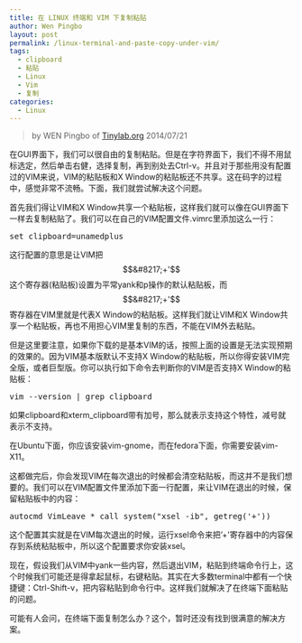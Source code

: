 ```yaml
---
title: 在 LINUX 终端和 VIM 下复制粘贴
author: Wen Pingbo
layout: post
permalink: /linux-terminal-and-paste-copy-under-vim/
tags:
  - clipboard
  - 粘贴
  - Linux
  - Vim
  - 复制
categories:
  - Linux
---
```


> by WEN Pingbo of [Tinylab.org][1]
> 2014/07/21

在GUI界面下，我们可以很自由的复制粘贴。但是在字符界面下，我们不得不用鼠标选定，然后单击右健，选择复制，再到别处去Ctrl-v。并且对于那些用没有配置过的VIM来说，VIM的粘贴板和X Window的粘贴板还不共享。这在码字的过程中，感觉非常不流畅。下面，我们就尝试解决这个问题。

首先我们得让VIM和X Window共享一个粘贴板，这样我们就可以像在GUI界面下一样去复制粘贴了。我们可以在自己的VIM配置文件.vimrc里添加这么一行：

<pre>set clipboard=unamedplus
</pre>

这行配置的意思是让VIM把$$&#8217;+'$$这个寄存器(粘贴板)设置为平常yank和p操作的默认粘贴板，而$$&#8217;+'$$寄存器在VIM里就是代表X Window的粘贴板。这样我们就让VIM和X Window共享一个粘贴板，再也不用担心VIM里复制的东西，不能在VIM外去粘贴。

但是这里要注意，如果你下载的是基本VIM的话，按照上面的设置是无法实现预期的效果的。因为VIM基本版默认不支持X Window的粘贴板，所以你得安装VIM完全版，或者巨型版。你可以执行如下命令去判断你的VIM是否支持X Window的粘贴板：

<pre>vim --version | grep clipboard
</pre>

如果clipboard和xterm_clipboard带有加号，那么就表示支持这个特性，减号就表示不支持。

在Ubuntu下面，你应该安装vim-gnome，而在fedora下面，你需要安装vim-X11。

这都做完后，你会发现VIM在每次退出的时候都会清空粘贴板，而这并不是我们想要的。我们可以在VIM配置文件里添加下面一行配置，来让VIM在退出的时候，保留粘贴板中的内容：

<pre>autocmd VimLeave * call system("xsel -ib", getreg('+'))
</pre>

这个配置其实就是在VIM每次退出的时候，运行xsel命令来把&#8217;+'寄存器中的内容保存到系统粘贴板中，所以这个配置要求你安装xsel。

现在，假设我们从VIM中yank一些内容，然后退出VIM，粘贴到终端命令行上，这个时候我们可能还是得拿起鼠标，右键粘贴。其实在大多数terminal中都有一个快捷键：Ctrl-Shift-v，把内容粘贴到命令行中。这样我们就解决了在终端下面粘贴的问题。

可能有人会问，在终端下面复制怎么办？这个，暂时还没有找到很满意的解决方案。





 [1]: http://tinylab.org
